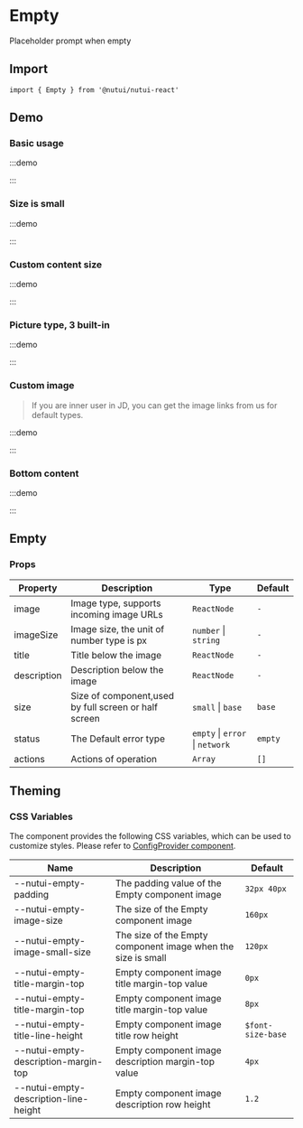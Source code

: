 # Empty



Placeholder prompt when empty

## Import

```tsx
import { Empty } from '@nutui/nutui-react'
```

## Demo

### Basic usage

:::demo

<CodeBlock src='h5/demo1.tsx'></CodeBlock>

:::

### Size is small

:::demo

<CodeBlock src='h5/demo2.tsx'></CodeBlock>

:::

### Custom content size

:::demo

<CodeBlock src='h5/demo3.tsx'></CodeBlock>

:::

### Picture type, 3 built-in

:::demo

<CodeBlock src='h5/demo4.tsx'></CodeBlock>

:::

### Custom image

> If you are inner user in JD, you can get the image links from us for default types.

:::demo

<CodeBlock src='h5/demo5.tsx'></CodeBlock>

:::

### Bottom content

:::demo

<CodeBlock src='h5/demo6.tsx'></CodeBlock>

:::

## Empty

### Props

| Property | Description | Type | Default |
| --- | --- | --- | --- |
| image | Image type, supports incoming image URLs | `ReactNode` | `-` |
| imageSize | Image size, the unit of number type is px | `number` \| `string` | `-` |
| title | Title below the image | `ReactNode` | `-` |
| description | Description below the image | `ReactNode` | `-` |
| size | Size of component,used by full screen or half screen | `small` \| `base` | `base` |
| status | The Default error type | `empty` \| `error` \| `network` | `empty` |
| actions | Actions of operation | `Array` | `[]` |

## Theming

### CSS Variables

The component provides the following CSS variables, which can be used to customize styles. Please refer to [ConfigProvider component](#/en-US/component/configprovider).

| Name | Description | Default |
| --- | --- | --- |
| \--nutui-empty-padding | The padding value of the Empty component image | `32px 40px` |
| \--nutui-empty-image-size | The size of the Empty component image | `160px` |
| \--nutui-empty-image-small-size | The size of the Empty component image when the size is small | `120px` |
| \--nutui-empty-title-margin-top | Empty component image title margin-top value | `0px` |
| \--nutui-empty-title-margin-top | Empty component image title margin-top value | `8px` |
| \--nutui-empty-title-line-height | Empty component image title row height | `$font-size-base` |
| \--nutui-empty-description-margin-top | Empty component image description margin-top value | `4px` |
| \--nutui-empty-description-line-height | Empty component image description row height | `1.2` |